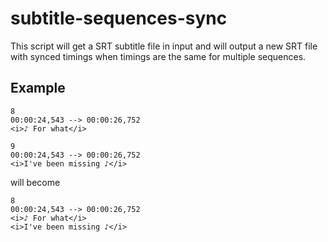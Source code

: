 # subtitle-sequences-sync
This script will get a SRT subtitle file in input and will output a new SRT file with synced timings when timings are the same for multiple sequences.

## Example

```
8
00:00:24,543 --> 00:00:26,752
<i>♪ For what</i>

9
00:00:24,543 --> 00:00:26,752
<i>I've been missing ♪</i>
```

will become

```
8
00:00:24,543 --> 00:00:26,752
<i>♪ For what</i>
<i>I've been missing ♪</i>
```
